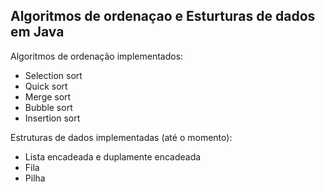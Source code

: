 ## Algoritmos de ordenaçao e Esturturas de dados em Java
Algoritmos de ordenação implementados:
-  Selection sort
-  Quick sort
-  Merge sort
-  Bubble sort
-  Insertion sort

Estruturas de dados implementadas (até o momento):
- Lista encadeada e duplamente encadeada
- Fila
- Pilha
